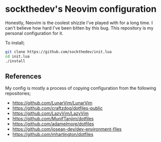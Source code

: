 # sockthedev's Neovim configuration

Honestly, Neovim is the coolest shizzle I've played with for a long time. I can't believe how hard I've been bitten by this bug. This repository is my personal configuration for it.

To install;

```bash
git clone https://github.com/sockthedev/init.lua
cd init.lua
./install
```

## References

My config is mostly a process of copying configuration from the following repositories;

- https://github.com/LunarVim/LunarVim
- https://github.com/craftzdog/dotfiles-public
- https://github.com/LazyVim/LazyVim
- https://github.com/MunifTanjim/dotfiles
- https://github.com/adamelmore/dotfiles
- https://github.com/josean-dev/dev-environment-files
- https://github.com/mhartington/dotfiles
